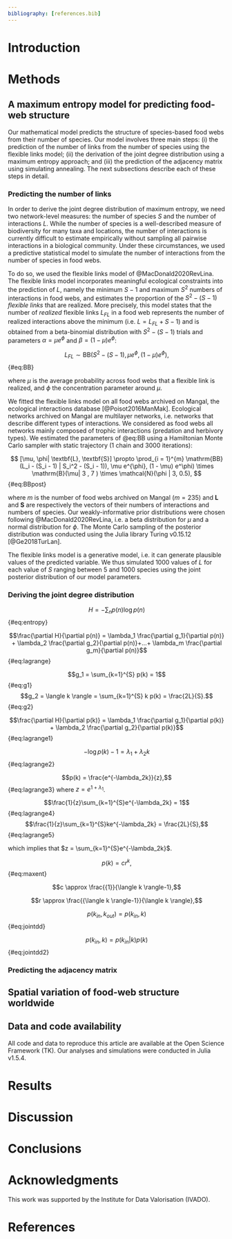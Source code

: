 ```yaml
---
bibliography: [references.bib]
---
```


# Introduction

# Methods

## A maximum entropy model for predicting food-web structure

Our mathematical model predicts the structure of species-based food webs from their number of species. Our model involves three main steps: (i) the prediction of the number of links from the number of species using the flexible links model; (ii) the derivation of the joint degree distribution using a maximum entropy approach; and (iii) the prediction of the adjacency matrix using simulating annealing. The next subsections describe each of these steps in detail.

### Predicting the number of links

In order to derive the joint degree distribution of maximum entropy, we need two network-level measures: the number of species $S$ and the number of interactions $L$. While the number of species is a well-described measure of biodiversity for many taxa and locations, the number of interactions is currently difficult to estimate empirically without sampling all pairwise interactions in a biological community. Under these circumstances, we used a predictive statistical model to simulate the number of interactions from the number of species in food webs.

To do so, we used the flexible links model of @MacDonald2020RevLina. The flexible links model incorporates meaningful ecological constraints into the prediction of $L$, namely the minimum $S-1$ and maximum $S^2$ numbers of interactions in food webs, and estimates the proportion of the $S^2 − (S − 1)$ *flexible links* that are realized. More precisely, this model states that the number of *realized* flexible links $L_{FL}$ in a food web represents the number of realized interactions above the minimum (i.e. $L = L_{FL} + S - 1$) and is obtained from a beta-binomial distribution with $S^2 - (S - 1)$ trials and parameters $\alpha = \mu e^\phi$ and $\beta = (1 - \mu) e^\phi$:

$$L_{FL} \sim \mathrm{BB}(S^2 - (S - 1), \mu e^\phi, (1 - \mu) e^\phi),$${#eq:BB}

where $\mu$ is the average probability across food webs that a flexible link is realized, and $\phi$ the concentration parameter around $\mu$.

We fitted the flexible links model on all food webs archived on Mangal, the ecological interactions database [@Poisot2016ManMak]. Ecological networks archived on Mangal are multilayer networks, i.e. networks that describe different types of interactions. We considered as food webs all networks mainly composed of trophic interactions (predation and herbivory types). We estimated the parameters of @eq:BB using a Hamiltonian Monte Carlo sampler with static trajectory (1 chain and 3000 iterations):

$$
[\mu, \phi| \textbf{L}, \textbf{S}] \propto \prod_{i = 1}^{m} \mathrm{BB}(L_i - (S_i - 1) | S_i^2 - (S_i - 1)), \mu e^{\phi}, (1 - \mu) e^\phi) \times \mathrm{B}(\mu| 3 , 7 ) \times \mathcal{N}(\phi | 3, 0.5),
$${#eq:BBpost}

where $m$ is the number of food webs archived on Mangal ($m = 235$) and $\textbf{L}$ and $\textbf{S}$ are respectively the vectors of their numbers of interactions and numbers of species. Our weakly-informative prior distributions were chosen following @MacDonald2020RevLina, i.e. a beta distribution for $\mu$ and a normal distribution for $\phi$. The Monte Carlo sampling of the posterior distribution was conducted using the Julia library Turing v0.15.12 [@Ge2018TurLan].

The flexible links model is a generative model, i.e. it can generate plausible values of the predicted variable. We thus simulated 1000 values of $L$ for each value of $S$ ranging between 5 and 1000 species using the joint posterior distribution of our model parameters.

### Deriving the joint degree distribution

$$H = -\sum_{n} p(n) \log p(n)$${#eq:entropy}

$$\frac{\partial H}{\partial p(n)} = \lambda_1 \frac{\partial g_1}{\partial p(n)} + \lambda_2 \frac{\partial g_2}{\partial p(n)}+...+ \lambda_m \frac{\partial g_m}{\partial p(n)}$${#eq:lagrange}

$$g_1 = \sum_{k=1}^{S} p(k) = 1$${#eq:g1}
$$g_2 = \langle k \rangle = \sum_{k=1}^{S} k p(k) = \frac{2L}{S}.$${#eq:g2}

$$\frac{\partial H}{\partial p(k)} = \lambda_1 \frac{\partial g_1}{\partial p(k)} + \lambda_2 \frac{\partial g_2}{\partial p(k)}$${#eq:lagrange1}

$$-\log p(k) - 1 = \lambda_1 + \lambda_2 k$${#eq:lagrange2}

$$p(k) = \frac{e^{-\lambda_2k}}{z},$${#eq:lagrange3}
where $z = e^{1+\lambda_1}$.

$$\frac{1}{z}\sum_{k=1}^{S}e^{-\lambda_2k} = 1$${#eq:lagrange4}
$$\frac{1}{z}\sum_{k=1}^{S}ke^{-\lambda_2k} = \frac{2L}{S},$${#eq:lagrange5}

which implies that $z = \sum_{k=1}^{S}e^{-\lambda_2k}$.

$$p(k) = c r^{k},$${#eq:maxent}

$$c \approx \frac{{1}}{\langle k \rangle-1},$$

$$r \approx \frac{{\langle k \rangle-1}}{\langle k \rangle},$$

$$p(k_{in},k_{out}) = p(k_{in},k)$${#eq:jointdd}

$$p(k_{in},k) = p(k_{in}|k)p(k)$${#eq:jointdd2}

### Predicting the adjacency matrix

## Spatial variation of food-web structure worldwide

## Data and code availability

All code and data to reproduce this article are available at the Open Science Framework (TK). Our analyses and simulations were conducted in Julia v1.5.4.

# Results

# Discussion

# Conclusions

# Acknowledgments

This work was supported by the Institute for Data Valorisation (IVADO).

# References
